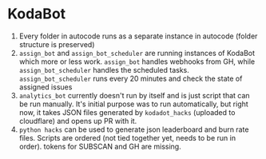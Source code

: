 # KodaBot
<!-- [<img src="https://open.autocode.com/static/images/open.svg?" width="192">](https://autocode.com/app/petersopko/kodabot-v1/) -->


1. Every folder in autocode runs as a separate instance in autocode (folder structure is preserved) 
2. `assign_bot` and `assign_bot_scheduler` are running instances of KodaBot which more or less work. `assign_bot` handles webhooks from GH, while `assign_bot_scheduler` handles the scheduled tasks. `assign_bot_scheduler` runs every 20 minutes and check the state of assigned issues
3. `analytics_bot` currently doesn't run by itself and is just script that can be run manually. It's initial purpose was to run automatically, but right now, it takes JSON files generated by `kodadot_hacks` (uploaded to cloudflare) and opens up PR with it. 
4. `python hacks` can be used to generate json leaderboard and burn rate files. Scripts are ordered (not tied together yet, needs to be run in order). tokens for SUBSCAN and GH are missing.
